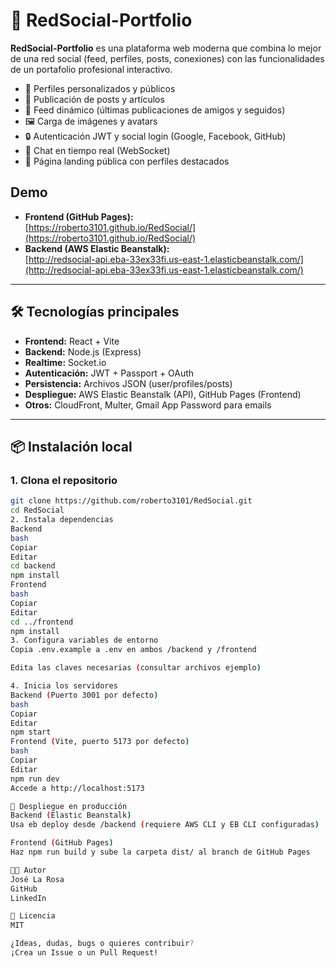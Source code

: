 # 🚀 RedSocial-Portfolio

**RedSocial-Portfolio** es una plataforma web moderna que combina lo mejor de una red social (feed, perfiles, posts, conexiones) con las funcionalidades de un portafolio profesional interactivo.

- 👤 Perfiles personalizados y públicos
- 📝 Publicación de posts y artículos
- 📡 Feed dinámico (últimas publicaciones de amigos y seguidos)
- 🖼️ Carga de imágenes y avatars
- 🔒 Autenticación JWT y social login (Google, Facebook, GitHub)
- 💬 Chat en tiempo real (WebSocket)
- 📑 Página landing pública con perfiles destacados

## Demo

- **Frontend (GitHub Pages):**  
  [https://roberto3101.github.io/RedSocial/](https://roberto3101.github.io/RedSocial/)
- **Backend (AWS Elastic Beanstalk):**  
  [http://redsocial-api.eba-33ex33fi.us-east-1.elasticbeanstalk.com/](http://redsocial-api.eba-33ex33fi.us-east-1.elasticbeanstalk.com/)

---

## 🛠️ Tecnologías principales

- **Frontend:** React + Vite
- **Backend:** Node.js (Express)
- **Realtime:** Socket.io
- **Autenticación:** JWT + Passport + OAuth
- **Persistencia:** Archivos JSON (user/profiles/posts)
- **Despliegue:** AWS Elastic Beanstalk (API), GitHub Pages (Frontend)
- **Otros:** CloudFront, Multer, Gmail App Password para emails

---

## 📦 Instalación local

### 1. Clona el repositorio

```bash
git clone https://github.com/roberto3101/RedSocial.git
cd RedSocial
2. Instala dependencias
Backend
bash
Copiar
Editar
cd backend
npm install
Frontend
bash
Copiar
Editar
cd ../frontend
npm install
3. Configura variables de entorno
Copia .env.example a .env en ambos /backend y /frontend

Edita las claves necesarias (consultar archivos ejemplo)

4. Inicia los servidores
Backend (Puerto 3001 por defecto)
bash
Copiar
Editar
npm start
Frontend (Vite, puerto 5173 por defecto)
bash
Copiar
Editar
npm run dev
Accede a http://localhost:5173

🚀 Despliegue en producción
Backend (Elastic Beanstalk)
Usa eb deploy desde /backend (requiere AWS CLI y EB CLI configuradas)

Frontend (GitHub Pages)
Haz npm run build y sube la carpeta dist/ al branch de GitHub Pages

🧑‍💻 Autor
José La Rosa
GitHub
LinkedIn

📜 Licencia
MIT

¿Ideas, dudas, bugs o quieres contribuir?
¡Crea un Issue o un Pull Request!
